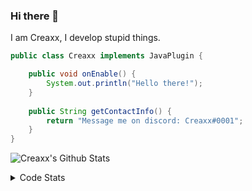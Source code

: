 ### Hi there 👋

I am Creaxx, I develop stupid things. 

```java
public class Creaxx implements JavaPlugin {

    public void onEnable() {
        System.out.println("Hello there!");
    }
    
    public String getContactInfo() {
        return "Message me on discord: Creaxx#0001";
    }
}
```

![Creaxx's Github Stats](https://github-readme-stats.vercel.app/api?username=CreaxxOG&show_icons=true&theme=dark&count_private=true)

<details>
  <summary>Code Stats</summary>

<!--START_SECTION:waka-->
![Code Time](http://img.shields.io/badge/Code%20Time-1%2C087%20hrs%2044%20mins-blue)

![Lines of code](https://img.shields.io/badge/From%20Hello%20World%20I%27ve%20Written-169%20lines%20of%20code-blue)

**🐱 My GitHub Data** 

> 🏆 330 Contributions in the Year 2023
 > 
> 📦 66.2 kB Used in GitHub's Storage 
 > 
> 🚫 Not Opted to Hire
 > 
> 📜 4 Public Repositories 
 > 
> 🔑 2 Private Repositories  
 > 
**I'm an Early 🐤** 

```text
🌞 Morning    78 commits     ██░░░░░░░░░░░░░░░░░░░░░░░   8.11% 
🌆 Daytime    489 commits    ████████████░░░░░░░░░░░░░   50.83% 
🌃 Evening    377 commits    █████████░░░░░░░░░░░░░░░░   39.19% 
🌙 Night      18 commits     ░░░░░░░░░░░░░░░░░░░░░░░░░   1.87%

```
📅 **I'm Most Productive on Saturday** 

```text
Monday       84 commits     ██░░░░░░░░░░░░░░░░░░░░░░░   8.73% 
Tuesday      154 commits    ████░░░░░░░░░░░░░░░░░░░░░   16.01% 
Wednesday    98 commits     ██░░░░░░░░░░░░░░░░░░░░░░░   10.19% 
Thursday     104 commits    ██░░░░░░░░░░░░░░░░░░░░░░░   10.81% 
Friday       114 commits    ███░░░░░░░░░░░░░░░░░░░░░░   11.85% 
Saturday     259 commits    ██████░░░░░░░░░░░░░░░░░░░   26.92% 
Sunday       149 commits    ███░░░░░░░░░░░░░░░░░░░░░░   15.49%

```


📊 **This Week I Spent My Time On** 

```text
💬 Programming Languages: 
No Activity Tracked This Week

🔥 Editors: 
No Activity Tracked This Week

```

**I Mostly Code in Java** 

```text
Java                     14 repos            ████████████████░░░░░░░░░   63.64% 
Kotlin                   7 repos             ████████░░░░░░░░░░░░░░░░░   31.82% 
EJS                      1 repo              █░░░░░░░░░░░░░░░░░░░░░░░░   4.55%

```



 Last Updated on 30/01/2023 01:36:41 UTC
<!--END_SECTION:waka-->
</details>
